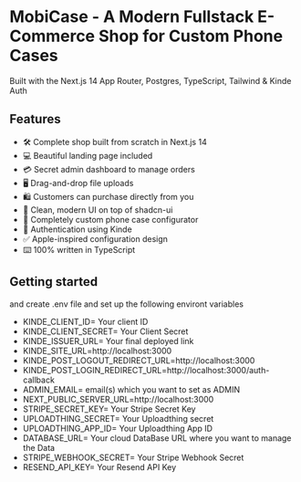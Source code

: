 # MobiCase - A Modern Fullstack E-Commerce Shop for Custom Phone Cases

Built with the Next.js 14 App Router, Postgres, TypeScript, Tailwind & Kinde Auth

## Features

- 🛠️ Complete shop built from scratch in Next.js 14
- 💻 Beautiful landing page included
- 💳 Secret admin dashboard to manage orders
- 🖥️ Drag-and-drop file uploads
- 🛍️ Customers can purchase directly from you
- 🌟 Clean, modern UI on top of shadcn-ui
- 🛒 Completely custom phone case configurator
- 🔑 Authentication using Kinde
- ✅ Apple-inspired configuration design
- ⌨️ 100% written in TypeScript

## Getting started

and create .env file and set up the following environt variables

- KINDE_CLIENT_ID= Your client ID
- KINDE_CLIENT_SECRET= Your Client Secret
- KINDE_ISSUER_URL= Your final deployed link
- KINDE_SITE_URL=http://localhost:3000
- KINDE_POST_LOGOUT_REDIRECT_URL=http://localhost:3000
- KINDE_POST_LOGIN_REDIRECT_URL=http://localhost:3000/auth-callback
- ADMIN_EMAIL= email(s) which you want to set as ADMIN
- NEXT_PUBLIC_SERVER_URL=http://localhost:3000
- STRIPE_SECRET_KEY= Your Stripe Secret Key
- UPLOADTHING_SECRET= Your Uploadthing secret
- UPLOADTHING_APP_ID= Your Uploadthing App ID
- DATABASE_URL= Your cloud DataBase URL where you want to manage the Data
- STRIPE_WEBHOOK_SECRET= Your Stripe Webhook Secret
- RESEND_API_KEY= Your Resend API Key
